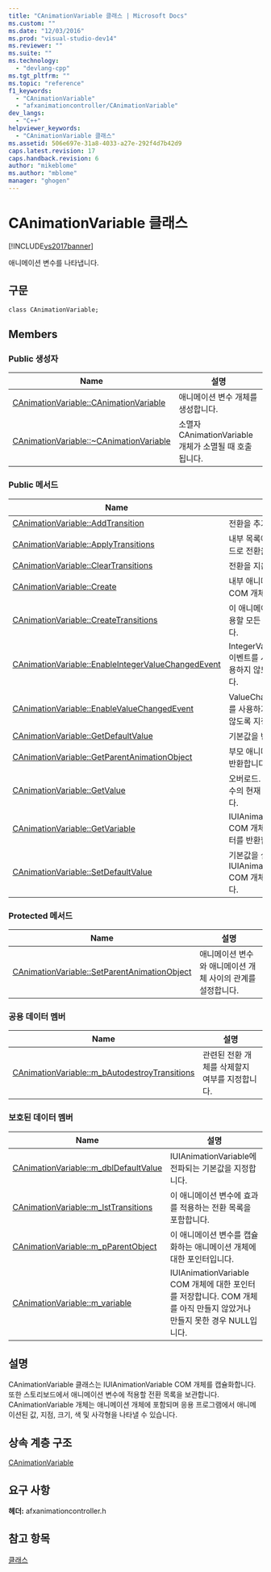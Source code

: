 ```yaml
---
title: "CAnimationVariable 클래스 | Microsoft Docs"
ms.custom: ""
ms.date: "12/03/2016"
ms.prod: "visual-studio-dev14"
ms.reviewer: ""
ms.suite: ""
ms.technology: 
  - "devlang-cpp"
ms.tgt_pltfrm: ""
ms.topic: "reference"
f1_keywords: 
  - "CAnimationVariable"
  - "afxanimationcontroller/CAnimationVariable"
dev_langs: 
  - "C++"
helpviewer_keywords: 
  - "CAnimationVariable 클래스"
ms.assetid: 506e697e-31a8-4033-a27e-292f4d7b42d9
caps.latest.revision: 17
caps.handback.revision: 6
author: "mikeblome"
ms.author: "mblome"
manager: "ghogen"
---
```

# CAnimationVariable 클래스
[!INCLUDE[vs2017banner](../../assembler/inline/includes/vs2017banner.md)]

애니메이션 변수를 나타냅니다.  
  
## 구문  
  
```  
class CAnimationVariable;  
```  
  
## Members  
  
### Public 생성자  
  
|Name|설명|  
|----------|--------|  
|[CAnimationVariable::CAnimationVariable](../Topic/CAnimationVariable::CAnimationVariable.md)|애니메이션 변수 개체를 생성합니다.|  
|[CAnimationVariable::~CAnimationVariable](../Topic/CAnimationVariable::~CAnimationVariable.md)|소멸자  CAnimationVariable 개체가 소멸될 때 호출됩니다.|  
  
### Public 메서드  
  
|Name|설명|  
|----------|--------|  
|[CAnimationVariable::AddTransition](../Topic/CAnimationVariable::AddTransition.md)|전환을 추가합니다.|  
|[CAnimationVariable::ApplyTransitions](../Topic/CAnimationVariable::ApplyTransitions.md)|내부 목록에서 스토리보드로 전환을 추가합니다.|  
|[CAnimationVariable::ClearTransitions](../Topic/CAnimationVariable::ClearTransitions.md)|전환을 지웁니다.|  
|[CAnimationVariable::Create](../Topic/CAnimationVariable::Create.md)|내부 애니메이션 변수 COM 개체를 만듭니다.|  
|[CAnimationVariable::CreateTransitions](../Topic/CAnimationVariable::CreateTransitions.md)|이 애니메이션 변수에 적용할 모든 전환을 만듭니다.|  
|[CAnimationVariable::EnableIntegerValueChangedEvent](../Topic/CAnimationVariable::EnableIntegerValueChangedEvent.md)|IntegerValueChanged 이벤트를 사용하거나 사용하지 않도록 지정합니다.|  
|[CAnimationVariable::EnableValueChangedEvent](../Topic/CAnimationVariable::EnableValueChangedEvent.md)|ValueChanged 이벤트를 사용하거나 사용하지 않도록 지정합니다.|  
|[CAnimationVariable::GetDefaultValue](../Topic/CAnimationVariable::GetDefaultValue.md)|기본값을 반환합니다.|  
|[CAnimationVariable::GetParentAnimationObject](../Topic/CAnimationVariable::GetParentAnimationObject.md)|부모 애니메이션 개체를 반환합니다.|  
|[CAnimationVariable::GetValue](../Topic/CAnimationVariable::GetValue.md)|오버로드.  애니메이션 변수의 현재 값을 반환합니다.|  
|[CAnimationVariable::GetVariable](../Topic/CAnimationVariable::GetVariable.md)|IUIAnimationVariable COM 개체에 대한 포인터를 반환합니다.|  
|[CAnimationVariable::SetDefaultValue](../Topic/CAnimationVariable::SetDefaultValue.md)|기본값을 설정하고 IUIAnimationVariable COM 개체를 해제합니다.|  
  
### Protected 메서드  
  
|Name|설명|  
|----------|--------|  
|[CAnimationVariable::SetParentAnimationObject](../Topic/CAnimationVariable::SetParentAnimationObject.md)|애니메이션 변수와 애니메이션 개체 사이의 관계를 설정합니다.|  
  
### 공용 데이터 멤버  
  
|Name|설명|  
|----------|--------|  
|[CAnimationVariable::m\_bAutodestroyTransitions](../Topic/CAnimationVariable::m_bAutodestroyTransitions.md)|관련된 전환 개체를 삭제할지 여부를 지정합니다.|  
  
### 보호된 데이터 멤버  
  
|Name|설명|  
|----------|--------|  
|[CAnimationVariable::m\_dblDefaultValue](../Topic/CAnimationVariable::m_dblDefaultValue.md)|IUIAnimationVariable에 전파되는 기본값을 지정합니다.|  
|[CAnimationVariable::m\_lstTransitions](../Topic/CAnimationVariable::m_lstTransitions.md)|이 애니메이션 변수에 효과를 적용하는 전환 목록을 포함합니다.|  
|[CAnimationVariable::m\_pParentObject](../Topic/CAnimationVariable::m_pParentObject.md)|이 애니메이션 변수를 캡슐화하는 애니메이션 개체에 대한 포인터입니다.|  
|[CAnimationVariable::m\_variable](../Topic/CAnimationVariable::m_variable.md)|IUIAnimationVariable COM 개체에 대한 포인터를 저장합니다.  COM 개체를 아직 만들지 않았거나 만들지 못한 경우 NULL입니다.|  
  
## 설명  
 CAnimationVariable 클래스는 IUIAnimationVariable COM 개체를 캡슐화합니다.  또한 스토리보드에서 애니메이션 변수에 적용할 전환 목록을 보관합니다.  CAnimationVariable 개체는 애니메이션 개체에 포함되며 응용 프로그램에서 애니메이션된 값, 지점, 크기, 색 및 사각형을 나타낼 수 있습니다.  
  
## 상속 계층 구조  
 [CAnimationVariable](../../mfc/reference/canimationvariable-class.md)  
  
## 요구 사항  
 **헤더:** afxanimationcontroller.h  
  
## 참고 항목  
 [클래스](../../mfc/reference/mfc-classes.md)